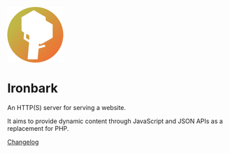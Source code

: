 ![Ironbark Logo](res/ironbark-logo-negative-128.png)

# Ironbark

An HTTP(S) server for serving a website.

It aims to provide dynamic content through JavaScript and JSON APIs as a replacement for PHP.

[Changelog](CHANGELOG.md)